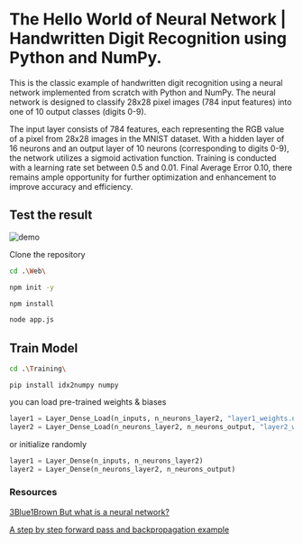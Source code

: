 # The Hello World of Neural Network | Handwritten Digit Recognition using Python and NumPy.

This is the classic example of handwritten digit recognition using a neural network implemented from scratch with Python and NumPy. The neural network is designed to classify 28x28 pixel images (784 input features) into one of 10 output classes (digits 0-9).

The input layer consists of 784 features, each representing the RGB value of a pixel from 28x28 images in the MNIST dataset. With a hidden layer of 16 neurons and an output layer of 10 neurons (corresponding to digits 0-9), the network utilizes a sigmoid activation function. Training is conducted with a learning rate set between 0.5 and 0.01. Final Average Error 0.10, there remains ample opportunity for further optimization and enhancement to improve accuracy and efficiency.



## Test the result

![demo](https://github.com/DawitMengistu/Handwritten-Digit-Recognition-using-Python-and-NumPy/assets/107931523/822efa99-62d6-4026-92fb-973ca6cd2cca)

Clone the repository
```bash
cd .\Web\
```
```bash
npm init -y
```
```bash
npm install
```

```bash
node app.js
```

## Train Model

```bash
cd .\Training\
```
```
pip install idx2numpy numpy
```
you can load pre-trained weights & biases 
```python
layer1 = Layer_Dense_Load(n_inputs, n_neurons_layer2, "layer1_weights.npy", "layer1_biases.npy")
layer2 = Layer_Dense_Load(n_neurons_layer2, n_neurons_output, "layer2_weights.npy", "layer2_biases.npy")
```

or initialize randomly
```python
layer1 = Layer_Dense(n_inputs, n_neurons_layer2)
layer2 = Layer_Dense(n_neurons_layer2, n_neurons_output)
```
### Resources

[3Blue1Brown But what is a neural network?](https://www.youtube.com/watch?v=aircAruvnKk&list=PLZHQObOWTQDNU6R1_67000Dx_ZCJB-3pi&ab_channel=3Blue1Brown)

[A step by step forward pass and backpropagation example](https://theneuralblog.com/forward-pass-backpropagation-example/)

